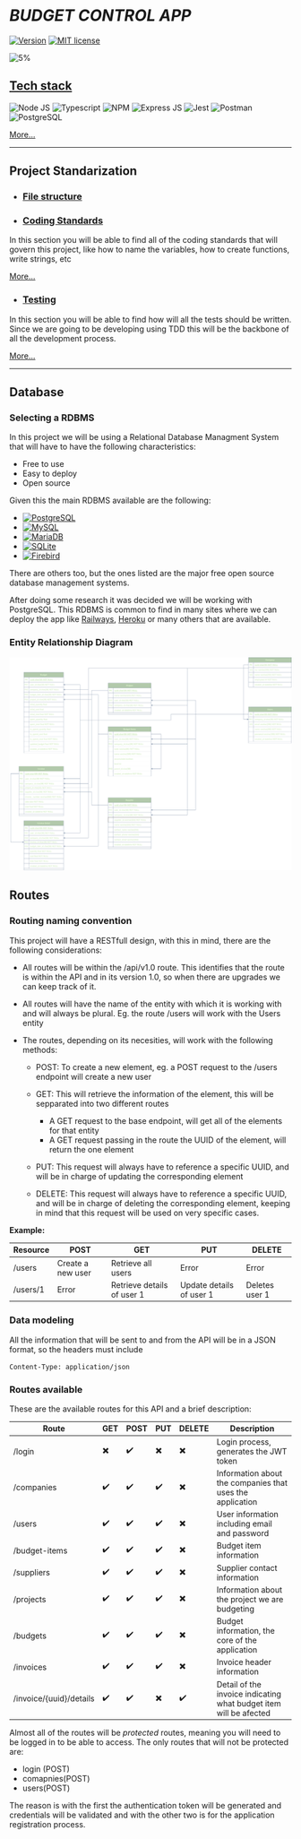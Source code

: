# ***BUDGET CONTROL APP***

[![Version](https://img.shields.io/badge/Version-1.0.0-green.svg)](https://shields.io/)
[![MIT license](https://img.shields.io/badge/License-MIT-blue.svg)](https://lbesson.mit-license.org/)

![5%](https://progress-bar.dev/5/)

## [Tech stack](./Documentation/tech-stack.md)

![Node JS](https://img.shields.io/badge/Node.js-339933?style=for-the-badge&logo=nodedotjs&logoColor=white)
![Typescript](https://img.shields.io/badge/TypeScript-007ACC?style=for-the-badge&logo=typescript&logoColor=white)
![NPM](https://img.shields.io/badge/npm-CB3837?style=for-the-badge&logo=npm&logoColor=white)
![Express JS](https://img.shields.io/badge/Express.js-000000?style=for-the-badge&logo=express&logoColor=white)
![Jest](https://img.shields.io/badge/Jest-C21325?style=for-the-badge&logo=jest&logoColor=white)
![Postman](https://img.shields.io/badge/Postman-FF6C37?style=for-the-badge&logo=Postman&logoColor=white)
![PostgreSQL](https://img.shields.io/badge/PostgreSQL-316192?style=for-the-badge&logo=postgresql&logoColor=white)

[More...](./Documentation/tech-stack.md)

---

## Project Standarization

- ### [File structure](./Documentation/project-file-structure.md)

[//]: # (TODO insert an image of the folder structure when done)

- ### [Coding Standards](./Documentation/coding-standards.md)

In this section you will be able to find all of the coding standards that will govern this project, like how to name the variables, how to create functions, write strings, etc

[More...](./Documentation/coding-standards.md)

- ### [Testing](./Documentation/testing.md)

In this section you will be able to find how will all the tests should be written. Since we are going to be developing using TDD this will be the backbone of all the development process.

[More...](./Documentation/testing.md)

---

## Database

### Selecting a RDBMS

In this project we will be using a Relational Database Managment System that will have to have the following characteristics:

- Free to use
- Easy to deploy
- Open source

Given this the main RDBMS available are the following:

- [![PostgreSQL](https://img.shields.io/badge/PostgreSQL-316192?style=for-the-badge&logo=postgresql&logoColor=white)](https://www.postgresql.org/)
- [![MySQL](https://img.shields.io/badge/MySQL-005C84?style=for-the-badge&logo=mysql&logoColor=white)](https://www.mysql.com)
- [![MariaDB](https://img.shields.io/badge/MariaDB-003545?style=for-the-badge&logo=mariadb&logoColor=white)](https://mariadb.org)
- [![SQLite](https://img.shields.io/badge/SQLite-07405E?style=for-the-badge&logo=sqlite&logoColor=white)](https://www.sqlite.org/index.html)
- [![Firebird](https://img.shields.io/badge/firebase-ffca28?style=for-the-badge&logo=firebase&logoColor=black)](https://firebirdsql.org)

There are others too, but the ones listed are the major free open source database management systems.

After doing some research it was decided we will be working with PostgreSQL.  This RDBMS is common to find in many sites where we can deploy the app like [Railways](https://railway.app/), [Heroku](https://www.heroku.com/) or many others that are available.

### Entity Relationship Diagram

![EntityRelationshipDiagram](./Documentation/graphics/BCAB.png)

## Routes

### Routing naming convention

This project will have a RESTfull design, with this in mind, there are the following considerations:

- All routes will be within the /api/v1.0 route.  This identifies that the route is within the API and in its version 1.0, so when there are upgrades we can keep track of it.
- All routes will have the name of the entity with which it is working with and will always be plural. Eg. the route /users will work with the Users entity
- The routes, depending on its necesities, will work with the following methods:

  - POST: To create a new element, eg. a POST request to the /users endpoint will create a new user
  - GET: This will retrieve the information of the element, this will be sepparated into two different routes

    - A GET request to the base endpoint, will get all of the elements for that entity
    - A GET request passing in the route the UUID of the element, will return the one element

  - PUT: This request will always have to reference a specific UUID, and will be in charge of updating the corresponding element
  - DELETE: This request will always have to reference a specific UUID, and will be in charge of deleting the corresponding element, keeping in mind that this request will be used on very specific cases.

**Example:**

|Resource|POST|GET|PUT|DELETE|
|---|---|---|---|---|
|/users|Create a new user|Retrieve all users|Error|Error|
|/users/1|Error|Retrieve details of user 1|Update details of user 1|Deletes user 1|

### Data modeling

All the information that will be sent to and from the API will be in a JSON format, so the headers must include

```HTTP
Content-Type: application/json
```

### Routes available

These are the available routes for this API and a brief description:

|Route|GET|POST|PUT|DELETE|Description|
|---|---|---|---|---|---|
|/login|✖️|✔️|✖️|✖️|Login process, generates the JWT token|
|/companies|✔️|✔️|✔️|✖️|Information about the companies that uses the application|
|/users|✔️|✔️|✔️|✖️|User information including email and password|
|/budget-items|✔️|✔️|✔️|✖️|Budget item information|
|/suppliers|✔️|✔️|✔️|✖️|Supplier contact information|
|/projects|✔️|✔️|✔️|✖️|Information about the project we are budgeting|
|/budgets|✔️|✔️|✔️|✖️|Budget information, the core of the application|
|/invoices|✔️|✔️|✔️|✖️|Invoice header information|
|/invoice/{uuid}/details|✔️|✔️|✖️|✔️|Detail of the invoice indicating what budget item will be afected|

Almost all of the routes will be *protected* routes, meaning you will need to be logged in to be able to access.  The only routes that will not be protected are:

- login (POST)
- comapnies(POST)
- users(POST)

The reason is with the first the authentication token will be generated and credentials will be validated and with the other two is for the application registration process.
